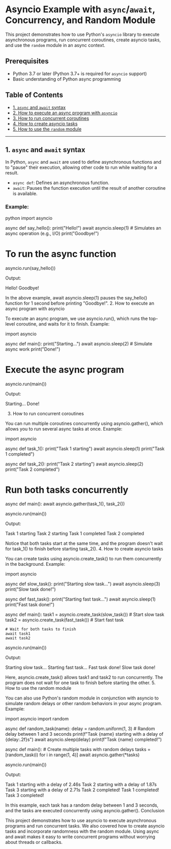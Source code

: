 # Asyncio Example with `async`/`await`, Concurrency, and Random Module

This project demonstrates how to use Python's `asyncio` library to execute asynchronous programs, run concurrent coroutines, create asyncio tasks, and use the `random` module in an async context.

## Prerequisites

- Python 3.7 or later (Python 3.7+ is required for `asyncio` support)
- Basic understanding of Python async programming

## Table of Contents

- [1. `async` and `await` syntax](#async-and-await-syntax)
- [2. How to execute an async program with `asyncio`](#how-to-execute-an-async-program-with-asyncio)
- [3. How to run concurrent coroutines](#how-to-run-concurrent-coroutines)
- [4. How to create asyncio tasks](#how-to-create-asyncio-tasks)
- [5. How to use the `random` module](#how-to-use-the-random-module)

---

## 1. `async` and `await` syntax

In Python, `async` and `await` are used to define asynchronous functions and to "pause" their execution, allowing other code to run while waiting for a result.

- `async def`: Defines an asynchronous function.
- `await`: Pauses the function execution until the result of another coroutine is available.

### Example:

python
import asyncio

async def say_hello():
    print("Hello!")
    await asyncio.sleep(1)  # Simulates an async operation (e.g., I/O)
    print("Goodbye!")

# To run the async function
asyncio.run(say_hello())


Output:

Hello!
Goodbye!

In the above example, await asyncio.sleep(1) pauses the say_hello() function for 1 second before printing "Goodbye!".
2. How to execute an async program with asyncio

To execute an async program, we use asyncio.run(), which runs the top-level coroutine, and waits for it to finish.
Example:

import asyncio

async def main():
    print("Starting...")
    await asyncio.sleep(2)  # Simulate async work
    print("Done!")

# Execute the async program
asyncio.run(main())

Output:

Starting...
Done!

3. How to run concurrent coroutines

You can run multiple coroutines concurrently using asyncio.gather(), which allows you to run several async tasks at once.
Example:

import asyncio

async def task_1():
    print("Task 1 starting")
    await asyncio.sleep(1)
    print("Task 1 completed")

async def task_2():
    print("Task 2 starting")
    await asyncio.sleep(2)
    print("Task 2 completed")

# Run both tasks concurrently
async def main():
    await asyncio.gather(task_1(), task_2())

asyncio.run(main())

Output:

Task 1 starting
Task 2 starting
Task 1 completed
Task 2 completed

Notice that both tasks start at the same time, and the program doesn't wait for task_1() to finish before starting task_2().
4. How to create asyncio tasks

You can create tasks using asyncio.create_task() to run them concurrently in the background.
Example:

import asyncio

async def slow_task():
    print("Starting slow task...")
    await asyncio.sleep(3)
    print("Slow task done!")

async def fast_task():
    print("Starting fast task...")
    await asyncio.sleep(1)
    print("Fast task done!")

async def main():
    task1 = asyncio.create_task(slow_task())  # Start slow task
    task2 = asyncio.create_task(fast_task())  # Start fast task

    # Wait for both tasks to finish
    await task1
    await task2

asyncio.run(main())

Output:

Starting slow task...
Starting fast task...
Fast task done!
Slow task done!

Here, asyncio.create_task() allows task1 and task2 to run concurrently. The program does not wait for one task to finish before starting the other.
5. How to use the random module

You can also use Python's random module in conjunction with asyncio to simulate random delays or other random behaviors in your async program.
Example:

import asyncio
import random

async def random_task(name):
    delay = random.uniform(1, 3)  # Random delay between 1 and 3 seconds
    print(f"Task {name} starting with a delay of {delay:.2f}s")
    await asyncio.sleep(delay)
    print(f"Task {name} completed!")

async def main():
    # Create multiple tasks with random delays
    tasks = [random_task(i) for i in range(1, 4)]
    await asyncio.gather(*tasks)

asyncio.run(main())

Output:

Task 1 starting with a delay of 2.46s
Task 2 starting with a delay of 1.87s
Task 3 starting with a delay of 2.71s
Task 2 completed!
Task 1 completed!
Task 3 completed!

In this example, each task has a random delay between 1 and 3 seconds, and the tasks are executed concurrently using asyncio.gather().
Conclusion

This project demonstrates how to use asyncio to execute asynchronous programs and run concurrent tasks. We also covered how to create asyncio tasks and incorporate randomness with the random module. Using async and await makes it easy to write concurrent programs without worrying about threads or callbacks.
